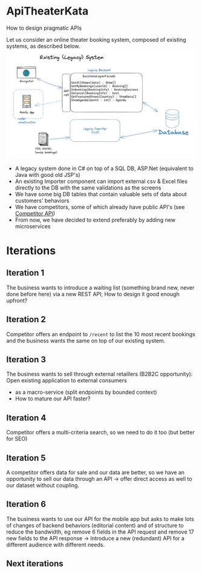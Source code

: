 # ApiTheaterKata
How to design pragmatic APIs

Let us consider an online theater booking system, composed of existing systems, as described below.
![Legacy system](./LegacySystem.jpg?raw=true "Legacy system")

* A legacy system done in C# on top of a SQL DB, ASP.Net (equivalent to Java with good old JSP's) 
* An existing Importer component can import external csv & Excel files directly to the DB with the same validations as the screens 
* We have some big DB tables that contain valuable sets of data about customers' behaviors
* We have competitors, some of which already have public API's (see 
[Competitor API](./Competitors/CompetitorApi.md))
* From now, we have decided to extend preferably by adding new microservices 

# Iterations
## Iteration 1 
The business wants to introduce a waiting list (something brand new, never done before here) via a new REST API; 
How to design it good enough upfront? 

## Iteration 2
Competitor offers an endpoint to ```/recent``` to list the 10 most recent bookings and the business wants the same on top of our existing system.

## Iteration 3
The business wants to sell through external retaillers (B2B2C opportunity): Open existing application to external consumers 
* as a macro-service (split endpoints by bounded context)
* How to mature our API faster?

## Iteration 4
Competitor offers a multi-criteria search, so we need to do it too (but better for SEO) 

## Iteration 5
A competitor offers data for sale and our data are better, so we have an opportunity to sell our data through an API -> offer direct access as well to our dataset without coupling.

## Iteration 6
The business wants to use our API for the mobile app but asks to make lots of changes of backend behaviors (editorial content) and of structure to reduce the bandwidth, eg remove 6 fields in the API request and remove 17 new fields to the API response -> Introduce a new (redundant) API for a different audience with different needs.

## Next iterations

